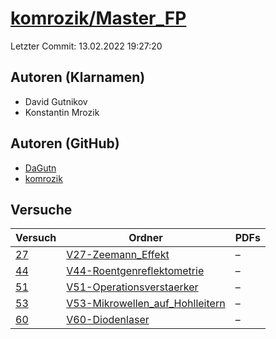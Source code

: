 # [komrozik/Master_FP](https://github.com/komrozik/Master_FP)

Letzter Commit: 13.02.2022 19:27:20

## Autoren (Klarnamen)
- David Gutnikov
- Konstantin Mrozik

## Autoren (GitHub)
- [DaGutn](https://github.com/DaGutn)
- [komrozik](https://github.com/komrozik)

## Versuche

|       Versuch        |                                                      Ordner                                                      |PDFs|
|----------------------|------------------------------------------------------------------------------------------------------------------|----|
|[27](../../versuch/27)|[V27-Zeemann_Effekt](https://github.com/komrozik/Master_FP/tree/main/V27-Zeemann_Effekt)                          |–   |
|[44](../../versuch/44)|[V44-Roentgenreflektometrie](https://github.com/komrozik/Master_FP/tree/main/V44-Roentgenreflektometrie)          |–   |
|[51](../../versuch/51)|[V51-Operationsverstaerker](https://github.com/komrozik/Master_FP/tree/main/V51-Operationsverstaerker)            |–   |
|[53](../../versuch/53)|[V53-Mikrowellen_auf_Hohlleitern](https://github.com/komrozik/Master_FP/tree/main/V53-Mikrowellen_auf_Hohlleitern)|–   |
|[60](../../versuch/60)|[V60-Diodenlaser](https://github.com/komrozik/Master_FP/tree/main/V60-Diodenlaser)                                |–   |
